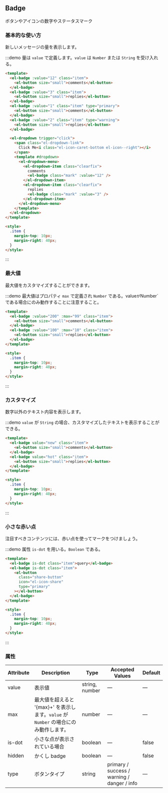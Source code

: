 ## Badge

ボタンやアイコンの数字やステータスマーク

### 基本的な使い方

新しいメッセージの量を表示します。

:::demo 量は `value` で定義します。`value` は `Number` または `String` を受け入れる。

```html
<template>
  <el-badge :value="12" class="item">
    <el-button size="small">comments</el-button>
  </el-badge>
  <el-badge :value="3" class="item">
    <el-button size="small">replies</el-button>
  </el-badge>
  <el-badge :value="1" class="item" type="primary">
    <el-button size="small">comments</el-button>
  </el-badge>
  <el-badge :value="2" class="item" type="warning">
    <el-button size="small">replies</el-button>
  </el-badge>

  <el-dropdown trigger="click">
    <span class="el-dropdown-link">
      Click Me<i class="el-icon-caret-bottom el-icon--right"></i>
    </span>
    <template #dropdown>
      <el-dropdown-menu>
        <el-dropdown-item class="clearfix">
          comments
          <el-badge class="mark" :value="12" />
        </el-dropdown-item>
        <el-dropdown-item class="clearfix">
          replies
          <el-badge class="mark" :value="3" />
        </el-dropdown-item>
      </el-dropdown-menu>
    </template>
  </el-dropdown>
</template>

<style>
  .item {
    margin-top: 10px;
    margin-right: 40px;
  }
</style>
```

:::

### 最大値

最大値をカスタマイズすることができます。

:::demo 最大値はプロパティ `max` で定義され `Number` である。value`が`Number` である場合にのみ動作することに注意すること。

```html
<template>
  <el-badge :value="200" :max="99" class="item">
    <el-button size="small">comments</el-button>
  </el-badge>
  <el-badge :value="100" :max="10" class="item">
    <el-button size="small">replies</el-button>
  </el-badge>
</template>

<style>
  .item {
    margin-top: 10px;
    margin-right: 40px;
  }
</style>
```

:::

### カスタマイズ

数字以外のテキスト内容を表示します。

:::demo `value` が `String` の場合、カスタマイズしたテキストを表示することができる。

```html
<template>
  <el-badge value="new" class="item">
    <el-button size="small">comments</el-button>
  </el-badge>
  <el-badge value="hot" class="item">
    <el-button size="small">replies</el-button>
  </el-badge>
</template>

<style>
  .item {
    margin-top: 10px;
    margin-right: 40px;
  }
</style>
```

:::

### 小さな赤い点

注目すべきコンテンツには、赤い点を使ってマークをつけましょう。

:::demo 属性 `is-dot` を用いる。`Boolean` である。

```html
<template>
  <el-badge is-dot class="item">query</el-badge>
  <el-badge is-dot class="item">
    <el-button
      class="share-button"
      icon="el-icon-share"
      type="primary"
    ></el-button>
  </el-badge>
</template>

<style>
  .item {
    margin-top: 10px;
    margin-right: 40px;
  }
</style>
```

:::

### 属性

| Attribute | Description                                                                          | Type           | Accepted Values                             | Default |
| --------- | ------------------------------------------------------------------------------------ | -------------- | ------------------------------------------- | ------- |
| value     | 表示値                                                                               | string, number | —                                           | —       |
| max       | 最大値を超えると '{max}+' を表示します。`value` が `Number` の場合にのみ動作します。 | number         | —                                           | —       |
| is-dot    | 小さな点が表示されている場合                                                         | boolean        | —                                           | false   |
| hidden    | かくし badge                                                                         | boolean        | —                                           | false   |
| type      | ボタンタイプ                                                                         | string         | primary / success / warning / danger / info | —       |
